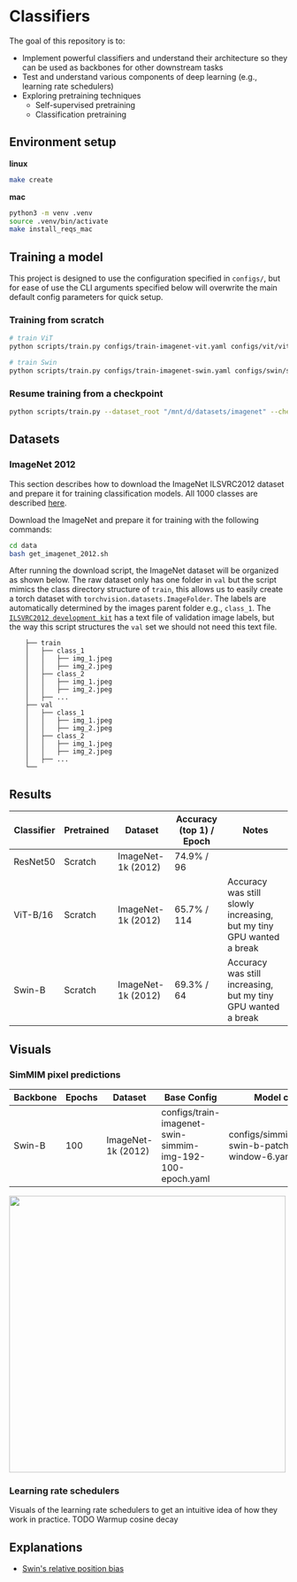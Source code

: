 # Classifiers
The goal of this repository is to: 
* Implement powerful classifiers and understand their architecture so they can be used as backbones for other downstream tasks
* Test and understand various components of deep learning (e.g., learning rate schedulers)
* Exploring pretraining techniques
  * Self-supervised pretraining
  * Classification pretraining
 
## Environment setup

__linux__
```bash
make create
```

__mac__
```bash
python3 -m venv .venv
source .venv/bin/activate
make install_reqs_mac
```

## Training a model
This project is designed to use the configuration specified in `configs/`, but for ease of use the CLI arguments specified below will overwrite the main default config parameters for quick setup.

### Training from scratch
```bash
# train ViT
python scripts/train.py configs/train-imagenet-vit.yaml configs/vit/vit-base-16.yaml

# train Swin
python scripts/train.py configs/train-imagenet-swin.yaml configs/swin/swin-base-patch-4-window-7.yaml
```

### Resume training from a checkpoint
```bash
python scripts/train.py --dataset_root "/mnt/d/datasets/imagenet" --checkpoint_path "/path/to/checkpoint_weights.pt"
```

## Datasets
### ImageNet 2012
This section describes how to download the ImageNet ILSVRC2012 dataset and prepare it for training classification models. All 1000 classes are described [here](https://deeplearning.cms.waikato.ac.nz/user-guide/class-maps/IMAGENET/).

Download the ImageNet and prepare it for training with the following commands:
```bash
cd data
bash get_imagenet_2012.sh
```

After running the download script, the ImageNet dataset will be organized as shown below. The raw dataset only has one folder in `val` but the script mimics the class directory structure of `train`, this allows us to easily create a torch dataset with `torchvision.datasets.ImageFolder`. The labels are automatically determined by the images parent folder e.g., `class_1`. The [`ILSVRC2012 development kit`](https://www.image-net.org/challenges/LSVRC/2012/2012-downloads.php) has a text file of validation image labels, but the way this script structures the `val` set we should not need this text file.

    	├── train                    
    	│   ├── class_1         
    	│   │   ├── img_1.jpeg        
    	│   │   ├── img_2.jpeg        
    	│   ├── class_2
    	│   │   ├── img_1.jpeg        
    	│   │   ├── img_2.jpeg  
    	│   ├── ...        
    	├── val              
    	│   ├── class_1         
    	│   │   ├── img_1.jpeg        
    	│   │   ├── img_2.jpeg        
    	│   ├── class_2
    	│   │   ├── img_1.jpeg        
    	│   │   ├── img_2.jpeg  
    	│   ├── ...                
    	└── 

## Results
| Classifier | Pretrained | Dataset            | Accuracy (top 1) / Epoch | Notes                                                               |
|------------|------------|--------------------|--------------------------|---------------------------------------------------------------------|
| ResNet50   | Scratch    | ImageNet-1k (2012) | 74.9% / 96               |                                                                     |
| ViT-B/16   | Scratch    | ImageNet-1k (2012) | 65.7% / 114              | Accuracy was still slowly increasing, but my tiny GPU wanted a break|
| Swin-B     | Scratch    | ImageNet-1k (2012) | 69.3% / 64               | Accuracy was still increasing, but my tiny GPU wanted a break       |



## Visuals

### SimMIM pixel predictions
| Backbone   | Epochs     | Dataset            | Base Config                                              | Model config                                        |
|------------|------------|--------------------|----------------------------------------------------------|-----------------------------------------------------|
| Swin-B     | 100        | ImageNet-1k (2012) | configs/train-imagenet-swin-simmim-img-192-100-epoch.yaml| configs/simmim/simmim-swin-b-patch-4-window-6.yaml  |                                                                     |

<img src="https://github.com/user-attachments/assets/af890ad4-a503-4814-8fa4-39200af61416" width="500">

### Learning rate schedulers
Visuals of the learning rate schedulers to get an intuitive idea of how they work in practice.
TODO Warmup cosine decay


## Explanations
* [Swin's relative position bias]()
